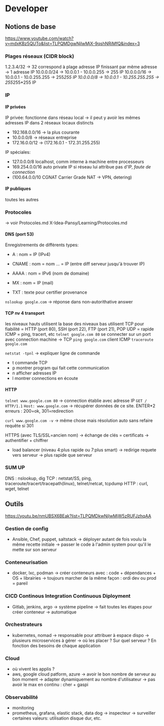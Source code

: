 # Developer

## Notions de base

<https://www.youtube.com/watch?v=mdxKBz5QUTo&list=TLPQMDgwNjIwMjX-9qshNRiMfQ&index=3>

### Plages réseaux (CIDR block)

1.2.3.4/32 -> 32 correspond à plage adresse IP finissant par même adresse
    -> 1 adresse IP
10.0.0.0/24 -> 10.0.0.1 - 10.0.0.255
    -> 255 IP
10.0.0.0/16 -> 10.0.0.1 - 10.0.255.255
    -> 255*255 IP
10.0.0.0/8 -> 10.0.0.1 - 10.255.255.255
    -> 255*255*255 IP

### IP

#### IP privées

IP privée: fonctionne dans réseau local
    -> il peut y avoir les mêmes adresses IP dans 2 réseaux locaux distincts

* 192.168.0.0/16 -> la plus courante
* 10.0.0.0/8 -> réseaux entreprise
* 172.16.0.0/12 -> (172.16.0.1 - 172.31.255.255)

IP spéciales:

* 127.0.0.0/8 localhost, comm interne à machine entre processeurs
* 169.254.0.0/16 auto private IP si réseau lui attribue pas d'IP, *faute de connection*
* (100.64.0.0/10 CGNAT Carrier Grade NAT -> VPN, detering)

#### IP publiques

toutes les autres

### Protocoles

-> voir Protocoles.md X-Idea-Pansy/Learning/Protocoles.md

#### DNS (port 53)

Enregistrements de différents types:

* A : nom = IP (IPv4)
* CNAME : nom = nom ... = IP (entre diff serveur jusqu'à trouver IP)

* AAAA : nom = IPv6 (nom de domaine)
* MX : nom = IP (mail)
* TXT : texte pour certifier provenance

`nslookup google.com` -> réponse dans non-autorithative answer

#### TCP nv 4 transport

les niveaux hauts utilisent la base des niveaux bas
utilisent TCP pour fiabilité = HTTP (port 80), SSH (port 22), FTP (port 21), POP
UDP = rapide
ICMP = ping, tracert, etc
`telnet google.com 80` se connecter sur un port avec connection machine -> TCP
`ping google.com` client ICMP
`traceroute google.com`

`netstat -tpnl` -> expliquer ligne de commande

* t commande TCP
* p montrer program qui fait cette communication
* n afficher adresses IP
* l montrer connections en écoute

#### HTTP

`telnet www.google.com 80` -> connection établie avec adresse IP
`GET / HTTP/1.1`
`Host: www.google.com` -> récupérer données de ce site. ENTER*2
erreurs : 200=ok, 301=redirection

`curl www.google.com -v` -> même chose mais résolution auto sans refaire requête si 301

HTTPS (avec TLS/SSL=ancien nom)
-> échange de clés = certificats -> authentifier + chiffrer

* load balancer (niveau 4:plus rapide ou 7:plus smart)
    -> redirige requete vers serveur
    -> plus rapide que serveur

### SUM UP

DNS : nslookup, dig
TCP : netstat/SS, ping, traceroute/tracert/tracepath(linux), telnet/netcat, tcpdump
HTTP : curl, wget, telnet

## Outils

<https://youtu.be/nmUBSX6BEak?list=TLPQMDkwNjIwMjW5zRUFJzhqAA>

### Gestion de config

* Ansible, Chef, puppet, saltstack
-> déployer autant de fois voulu la même recette initiale
-> passer le code à l'admin system pour qu'il le mette sur son serveur

### Conteneurisation

* docker, lxc, podman
-> créer conteneurs avec : code + dépendances + OS + librairies
-> toujours marcher de la même façon : ordi dev ou prod = pareil

### CICD Continous Integration Continuous Diployment

* Gitlab, jenkins, argo
-> système pipeline -> fait toutes les étapes pour créer conteneur -> automatique

### Orchestrateurs

* kubernetes, nomad
-> responsable pour attribuer à espace dispo
-> plusieurs microservices à gérer
    -> où les placer ? Sur quel serveur ? En fonction des besoins de chaque application

### Cloud

* où vivent les applis ?
* aws, google cloud patform, azure
-> avoir le bon nombre de serveur au bon moment 
    -> adapter dynamiquement au nombre d'utilisateur
    -> pas avoir le max en continu : cher + gaspi

### Observabilité

* monitoring
* prometheus, grafana, elastic stack, data dog
-> inspecteur
-> surveiller certaines valeurs: utilisation disque dur, etc.
